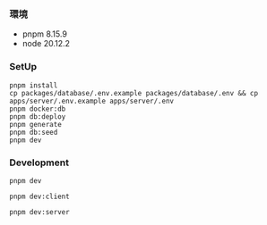 ### 環境
- pnpm 8.15.9
- node 20.12.2

### SetUp
```
pnpm install
cp packages/database/.env.example packages/database/.env && cp apps/server/.env.example apps/server/.env
pnpm docker:db
pnpm db:deploy
pnpm generate
pnpm db:seed
pnpm dev
```

### Development
```
pnpm dev
```
```
pnpm dev:client
```
```
pnpm dev:server
```